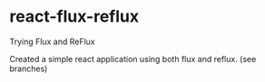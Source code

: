 react-flux-reflux
====

Trying Flux and ReFlux

Created a simple react application using both flux and reflux. (see branches)
